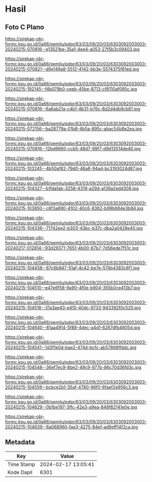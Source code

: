 # Hasil

## Foto C Plano

https://sirekap-obj-formc.kpu.go.id/0a66/pemilu/pdpr/63/03/09/20/03/6303092003003-20240215-070816--e13521be-35a1-4ee4-a053-27f5b3c09403.jpg

https://sirekap-obj-formc.kpu.go.id/0a66/pemilu/pdpr/63/03/09/20/03/6303092003003-20240215-070821--d9e149a8-5512-4142-bb3e-5574375f81ed.jpg

https://sirekap-obj-formc.kpu.go.id/0a66/pemilu/pdpr/63/03/09/20/03/6303092003003-20240215-192145--f4b079b0-ceeb-45be-8713-cf8110af095c.jpg

https://sirekap-obj-formc.kpu.go.id/0a66/pemilu/pdpr/63/03/09/20/03/6303092003003-20240215-070816--6a6ab21a-c4b1-4b31-b76c-8d2d4db9cb81.jpg

https://sirekap-obj-formc.kpu.go.id/0a66/pemilu/pdpr/63/03/09/20/03/6303092003003-20240215-072156--ba28779a-01b8-4b5a-895c-abac54b8e2ea.jpg

https://sirekap-obj-formc.kpu.go.id/0a66/pemilu/pdpr/63/03/09/20/03/6303092003003-20240215-070816--12bd6660-ccb5-48d7-89f7-d9d13514de40.jpg

https://sirekap-obj-formc.kpu.go.id/0a66/pemilu/pdpr/63/03/09/20/03/6303092003003-20240215-103245--4b50af82-79d0-46a8-94ad-bc3193024d87.jpg

https://sirekap-obj-formc.kpu.go.id/0a66/pemilu/pdpr/63/03/09/20/03/6303092003003-20240215-104327--b1fda1ab-3258-4319-a29d-a139a2edd308.jpg

https://sirekap-obj-formc.kpu.go.id/0a66/pemilu/pdpr/63/03/09/20/03/6303092003003-20240215-103850--c6f3a890-4102-40c6-8362-b99b684e3b84.jpg

https://sirekap-obj-formc.kpu.go.id/0a66/pemilu/pdpr/63/03/09/20/03/6303092003003-20240215-104336--71742ee2-b303-43bc-b37c-dba2a0428e40.jpg

https://sirekap-obj-formc.kpu.go.id/0a66/pemilu/pdpr/63/03/09/20/03/6303092003003-20240217-012814--93d29371-7651-4b00-87b7-7d56ede7f51c.jpg

https://sirekap-obj-formc.kpu.go.id/0a66/pemilu/pdpr/63/03/09/20/03/6303092003003-20240215-104458--67c6b847-51af-4c42-be7e-574b4383c6f1.jpg

https://sirekap-obj-formc.kpu.go.id/0a66/pemilu/pdpr/63/03/09/20/03/6303092003003-20240215-104510--e47e6f58-9a90-4f0e-b904-355b0ce413b7.jpg

https://sirekap-obj-formc.kpu.go.id/0a66/pemilu/pdpr/63/03/09/20/03/6303092003003-20240215-104518--31a3ae43-e410-40dc-9733-943392f0c520.jpg

https://sirekap-obj-formc.kpu.go.id/0a66/pemilu/pdpr/63/03/09/20/03/6303092003003-20240215-104640--81aa4914-5f88-4dec-a4d1-6267dfb4805d.jpg

https://sirekap-obj-formc.kpu.go.id/0a66/pemilu/pdpr/63/03/09/20/03/6303092003003-20240215-104541--1d3f1e0d-bae2-474d-bcfc-ab57868ffddc.jpg

https://sirekap-obj-formc.kpu.go.id/0a66/pemilu/pdpr/63/03/09/20/03/6303092003003-20240215-104548--36ef7ec9-8be2-49c9-977b-86c70d36fd3c.jpg

https://sirekap-obj-formc.kpu.go.id/0a66/pemilu/pdpr/63/03/09/20/03/6303092003003-20240215-104559--bcbce2b1-35af-4780-96f0-6faef2e956c3.jpg

https://sirekap-obj-formc.kpu.go.id/0a66/pemilu/pdpr/63/03/09/20/03/6303092003003-20240215-104629--0b1be197-3ffc-42e3-a9ea-848f82141e0e.jpg

https://sirekap-obj-formc.kpu.go.id/0a66/pemilu/pdpr/63/03/09/20/03/6303092003003-20240215-104639--6a068960-fae3-4275-84ef-ad9eff14f2ca.jpg


## Metadata

| Key        | Value               |
| ---------- | ------------------- |
| Time Stamp | 2024-02-17 13:05:41 |
| Kode Dapil | 6301                |



